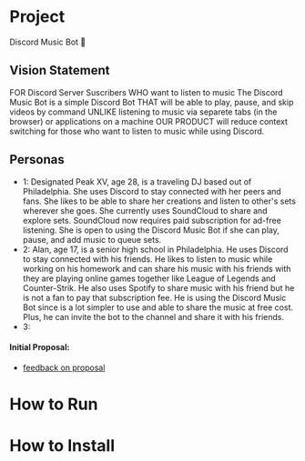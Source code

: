 # Project 
Discord Music Bot 🎵 

## Vision Statement
FOR Discord Server Suscribers 
WHO want to listen to music 
The Discord Music Bot is a simple Discord Bot 
THAT will be able to play, pause, and skip videos by command
UNLIKE listening to music via separete tabs (in the browser) or applications on a machine
OUR PRODUCT will reduce context switching for those who want to listen to music while using Discord.

## Personas
- 1: Designated Peak XV, age 28, is a traveling DJ based out of Philadelphia. She uses Discord to stay connected with her peers and fans. She likes to be able to share her creations and listen to other's sets wherever she goes. She currently uses SoundCloud to share and explore sets. SoundCloud now requires paid subscription for ad-free listening. She is open to using the Discord Music Bot if she can play, pause, and add music to queue sets.
- 2: Alan, age 17, is a senior high school in Philadelphia. He uses Discord to stay connected with his friends. He likes to listen to music while working on his homework and can share his music with his friends with they are playing online games together like League of Legends and Counter-Strik. He also uses Spotify to share music with his friend but he is not a fan to pay that subscription fee. He is using the Discord Music Bot since is a lot simpler to use and able to share the music at free cost. Plus, he can invite the bot to the channel and share it with his friends.
- 3: 

#### Initial Proposal: 
- [feedback on proposal](https://github.com/CIS3296SoftwareDesignF21/feedback-on-proposals-section-001-m-w-11-am/issues/18)
# How to Run

# How to Install


